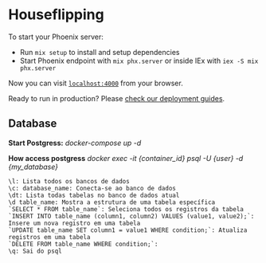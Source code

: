# Houseflipping

To start your Phoenix server:

  * Run `mix setup` to install and setup dependencies
  * Start Phoenix endpoint with `mix phx.server` or inside IEx with `iex -S mix phx.server`

Now you can visit [`localhost:4000`](http://localhost:4000) from your browser.

Ready to run in production? Please [check our deployment guides](https://hexdocs.pm/phoenix/deployment.html).

## Database
**Start Postgress:** _docker-compose up -d_

**How access postgress** _docker exec -it {container_id} psql -U {user} -d {my_database}_

```
\l: Lista todos os bancos de dados
\c: database_name: Conecta-se ao banco de dados
\dt: Lista todas tabelas no banco de dados atual
\d table_name: Mostra a estrutura de uma tabela específica
`SELECT * FROM table_name`: Seleciona todos os registros da tabela
`INSERT INTO table_name (column1, column2) VALUES (value1, value2);`: Insere um nova registro em uma tabela
`UPDATE table_name SET column1 = value1 WHERE condition;`: Atualiza registros em uma tabela
`DELETE FROM table_name WHERE condition;`: 
\q: Sai do psql
```